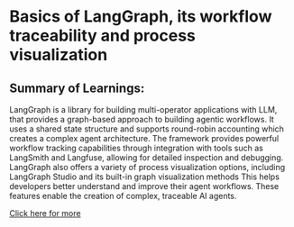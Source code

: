 # Basics of LangGraph, its workflow traceability and process visualization

## Summary of Learnings:
LangGraph is a library for building multi-operator applications with LLM, that provides a graph-based approach to building agentic workflows. It uses a shared state structure and supports round-robin accounting which creates a complex agent architecture. 
The framework provides powerful workflow tracking capabilities through integration with tools such as LangSmith and Langfuse, allowing for detailed inspection and debugging. 
LangGraph also offers a variety of process visualization options, including LangGraph Studio and its built-in graph visualization methods This helps developers better understand and improve their agent workflows. These features enable the creation of complex, traceable AI agents.

[Click here for more](https://www.perplexity.ai/page/langgraph-workflow-and-visuali-fAudg.v6S2OZ.nVZhBOS3g)
